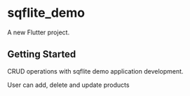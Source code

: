 # sqflite_demo

A new Flutter project.

## Getting Started

CRUD operations with sqflite demo application development.

User can add, delete and update products

